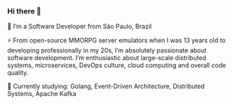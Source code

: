 ### Hi there 👋

🔭 I’m a Software Developer from São Paulo, Brazil

⚡ From open-source MMORPG server emulators when I was 13 years old to developing professionally in my
20s, I’m absolutely passionate about software development. I’m enthusiastic about large-scale
distributed systems, microservices, DevOps culture, cloud computing and overall code quality.

🌱 Currently studying: Golang, Event-Driven Architecture, Distributed Systems, Apache Kafka

